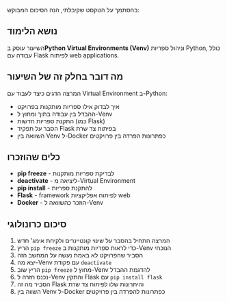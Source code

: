 בהסתמך על הטקסט שקיבלתי, הנה הסיכום המבוקש:

## נושא הלימוד

השיעור עוסק ב**Python Virtual Environments (Venv)** וניהול ספריות Python, כולל עבודה עם Flask לפיתוח web applications.

## מה דובר בחלק זה של השיעור

המרצה הדגים כיצד לעבוד עם Virtual Environment ב-Python:

- איך לבדוק אילו ספריות מותקנות בפרויקט
- ההבדל בין עבודה בתוך ומחוץ ל-Venv
- התקנת ספריות חדשות (כמו Flask)
- הסבר על תפקיד Flask בפיתוח צד שרת
- השוואה בין Venv ל-Docker כפתרונות הפרדה בין פרויקטים

## כלים שהוזכרו

- **pip freeze** - לבדיקת ספריות מותקנות
- **deactivate** - ליציאה מ-Virtual Environment
- **pip install** - להתקנת ספריות
- **Flask** - framework לפיתוח אפליקציות web
- **Docker** - הוזכר כהשוואה ל-Venv

## סיכום כרונולוגי

1. המרצה התחיל בהסבר על שינוי קונטיינרים ולקיחת אימג' חדש
2. הריץ `pip freeze` כדי לראות ספריות מותקנות ב-Venv הנוכחי
3. הסביר שהפרויקט לא באמת נעשה על המחשב הזה
4. יצא מה-Venv עם פקודת `deactivate`
5. הריץ שוב `pip freeze` מחוץ ל-Venv להדגמת ההבדל
6. נכנס חזרה ל-Venv והתקין Flask עם `pip install flask`
7. הסביר מה זה Flask והיתרונות שלו לפיתוח צד שרת
8. השווה בין Venv ל-Docker כפתרונות להפרדה בין פרויקטים
